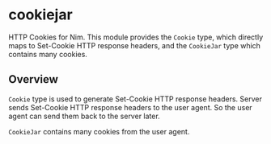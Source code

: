 # cookiejar
HTTP Cookies for Nim.
This module provides the `Cookie` type, which directly maps to Set-Cookie HTTP response headers, and the `CookieJar` type which contains many cookies.

## Overview
`Cookie` type is used to generate Set-Cookie HTTP response headers. Server sends Set-Cookie HTTP response headers to the user agent. So the user agent can send them back to the server later.

`CookieJar` contains many cookies from the user agent.
